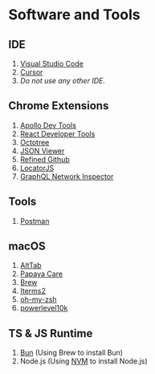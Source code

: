 # Software and Tools

## IDE

1. [Visual Studio Code](https://code.visualstudio.com/)
2. [Cursor](https://www.cursor.com/)
3. *Do not use any other IDE.*

## Chrome Extensions

1. [Apollo Dev Tools](https://chrome.google.com/webstore/detail/apollo-client-devtools/jdkknkkbebbapilgoeccciglkfbmbnfm)
2. [React Developer Tools](https://chrome.google.com/webstore/detail/react-developer-tools/fmkadmapgofadopljbjfkapdkoienihi)
3. [Octotree](https://chrome.google.com/webstore/detail/octotree/bkhaagjahfmjljalopjnoealnfndnagc)
4. [JSON Viewer](https://chrome.google.com/webstore/detail/json-viewer/gbmdgpbipfallnflgajpaliibnhdgobh?hl=en)
5. [Refined Github](https://chrome.google.com/webstore/detail/refined-github/hlepfoohegkhhmjieoechaddaejaokhf?hl=en)
6. [LocatorJS](https://chrome.google.com/webstore/detail/locatorjs/npbfdllefekhdplbkdigpncggmojpefi)
7. [GraphQL Network Inspector](https://chrome.google.com/webstore/detail/graphql-network-inspector/ndlbedplllcgconngcnfmkadhokfaaln)

## Tools

1. [Postman](https://www.postman.com/)

## macOS

1. [AltTab](https://alt-tab-macos.netlify.app/)
2. [Papaya Care](https://apps.apple.com/dz/app/papaya-care/id1619746723)
3. [Brew](https://brew.sh/)
4. [Iterms2](https://iterm2.com/)
5. [oh-my-zsh](https://ohmyz.sh/)
6. [powerlevel10k](https://github.com/romkatv/powerlevel10k)

## TS & JS Runtime

1. [Bun](https://bun.sh/) (Using Brew to install Bun)
2. Node.js (Using [NVM](https://github.com/nvm-sh/nvm) to install Node.js)
